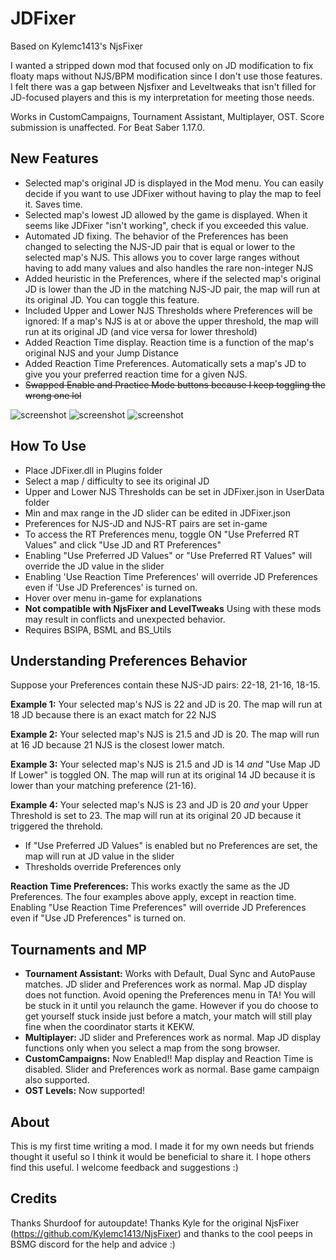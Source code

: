 # JDFixer

Based on Kylemc1413's NjsFixer

I wanted a stripped down mod that focused only on JD modification to fix floaty maps without NJS/BPM modification since I don't use those features. I felt there was a gap between Njsfixer and Leveltweaks that isn't filled for JD-focused players and this is my interpretation for meeting those needs.

Works in CustomCampaigns, Tournament Assistant, Multiplayer, OST. Score submission is unaffected. For Beat Saber 1.17.0.

## New Features
- Selected map's original JD is displayed in the Mod menu. You can easily decide if you want to use JDFixer without having to play the map to feel it. Saves time.
- Selected map's lowest JD allowed by the game is displayed. When it seems like JDFixer "isn't working", check if you exceeded this value.
- Automated JD fixing. The behavior of the Preferences has been changed to selecting the NJS-JD pair that is equal or lower to the selected map's NJS. This allows you to cover large ranges without having to add many values and also handles the rare non-integer NJS
- Added heuristic in the Preferences, where if the selected map's original JD is lower than the JD in the matching NJS-JD pair, the map will run at its original JD. You can toggle this feature.
- Included Upper and Lower NJS Thresholds where Preferences will be ignored: If a map's NJS is at or above the upper threshold, the map will run at its original JD (and vice versa for lower threshold)
- Added Reaction Time display. Reaction time is a function of the map's original NJS and your Jump Distance
- Added Reaction Time Preferences. Automatically sets a map's JD to give you your preferred reaction time for a given NJS.
- ~~Swapped Enable and Practice Mode buttons because I keep toggling the wrong one lol~~

![screenshot](https://github.com/zeph-yr/JDFixer/blob/BS_1.16.4_MA_v2.0.3/2.1.0_menu_1.png)
![screenshot](https://github.com/zeph-yr/JDFixer/blob/BS_1.16.4_MA_v2.0.3/2.1.0_menu_2.png)
![screenshot](https://github.com/zeph-yr/JDFixer/blob/BS_1.16.4_MA_v2.0.3/2.1.0_menu_3.png)

## How To Use
- Place JDFixer.dll in Plugins folder
- Select a map / difficulty to see its original JD
- Upper and Lower NJS Thresholds can be set in JDFixer.json in UserData folder
- Min and max range in the JD slider can be edited in JDFixer.json
- Preferences for NJS-JD and NJS-RT pairs are set in-game
- To access the RT Preferences menu, toggle ON "Use Preferred RT Values" and click "Use JD and RT Preferences"
- Enabling "Use Preferred JD Values" or "Use Preferred RT Values" will override the JD value in the slider
- Enabling 'Use Reaction Time Preferences' will override JD Preferences even if 'Use JD Preferences' is turned on.
- Hover over menu in-game for explanations
- **Not compatible with NjsFixer and LevelTweaks** Using with these mods may result in conflicts and unexpected behavior.
- Requires BSIPA, BSML and BS_Utils

## Understanding Preferences Behavior
Suppose your Preferences contain these NJS-JD pairs: 22-18, 21-16, 18-15.

**Example 1:**
Your selected map's NJS is 22 and JD is 20. 
The map will run at 18 JD because there is an exact match for 22 NJS

**Example 2:**
Your selected map's NJS is 21.5 and JD is 20. 
The map will run at 16 JD because 21 NJS is the closest lower match.

**Example 3:**
Your selected map's NJS is 21.5 and JD is 14 *and* "Use Map JD If Lower" is toggled ON.
The map will run at its original 14 JD because it is lower than your matching preference (21-16).

**Example 4:**
Your selected map's NJS is 23 and JD is 20 *and* your Upper Threshold is set to 23.
The map will run at its original 20 JD because it triggered the threhold.

- If "Use Preferred JD Values" is enabled but no Preferences are set, the map will run at JD value in the slider
- Thresholds override Preferences only

**Reaction Time Preferences:** 
This works exactly the same as the JD Preferences. The four examples above apply, except in reaction time.
Enabling "Use Reaction Time Preferences" will override JD Preferences even if "Use JD Preferences" is turned on.

## Tournaments and MP
- **Tournament Assistant:** Works with Default, Dual Sync and AutoPause matches. JD slider and Preferences work as normal. Map JD display does not function. Avoid opening the Preferences menu in TA! You will be stuck in it until you relaunch the game. However if you do choose to get yourself stuck inside just before a match, your match will still play fine when the coordinator starts it KEKW.
- **Multiplayer:** JD slider and Preferences work as normal. Map JD display functions only when you select a map from the song browser.
- **CustomCampaigns:** Now Enabled!! Map display and Reaction Time is disabled. Slider and Preferences work as normal. Base game campaign also supported.
- **OST Levels:** Now supported!

## About
This is my first time writing a mod. I made it for my own needs but friends thought it useful so I think it would be beneficial to share it. I hope others find this useful.
I welcome feedback and suggestions :) 

## Credits
Thanks Shurdoof for autoupdate!
Thanks Kyle for the original NjsFixer (https://github.com/Kylemc1413/NjsFixer) and thanks to the cool peeps in BSMG discord for the help and advice :)
